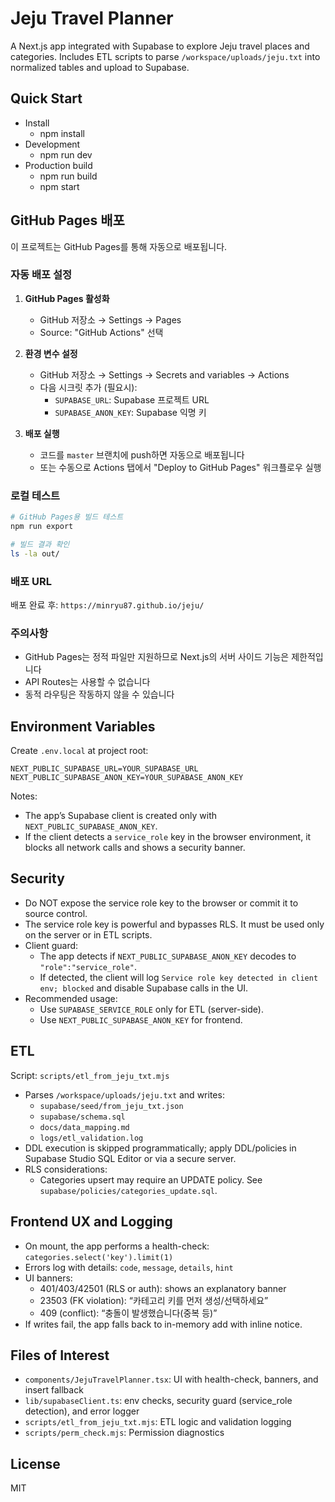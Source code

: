 # Jeju Travel Planner

A Next.js app integrated with Supabase to explore Jeju travel places and categories. Includes ETL scripts to parse `/workspace/uploads/jeju.txt` into normalized tables and upload to Supabase.

## Quick Start

- Install
  - npm install
- Development
  - npm run dev
- Production build
  - npm run build
  - npm start

## GitHub Pages 배포

이 프로젝트는 GitHub Pages를 통해 자동으로 배포됩니다.

### 자동 배포 설정

1. **GitHub Pages 활성화**
   - GitHub 저장소 → Settings → Pages
   - Source: "GitHub Actions" 선택

2. **환경 변수 설정**
   - GitHub 저장소 → Settings → Secrets and variables → Actions
   - 다음 시크릿 추가 (필요시):
     - `SUPABASE_URL`: Supabase 프로젝트 URL
     - `SUPABASE_ANON_KEY`: Supabase 익명 키

3. **배포 실행**
   - 코드를 `master` 브랜치에 push하면 자동으로 배포됩니다
   - 또는 수동으로 Actions 탭에서 "Deploy to GitHub Pages" 워크플로우 실행

### 로컬 테스트

```bash
# GitHub Pages용 빌드 테스트
npm run export

# 빌드 결과 확인
ls -la out/
```

### 배포 URL

배포 완료 후: `https://minryu87.github.io/jeju/`

### 주의사항

- GitHub Pages는 정적 파일만 지원하므로 Next.js의 서버 사이드 기능은 제한적입니다
- API Routes는 사용할 수 없습니다
- 동적 라우팅은 작동하지 않을 수 있습니다

## Environment Variables

Create `.env.local` at project root:

```
NEXT_PUBLIC_SUPABASE_URL=YOUR_SUPABASE_URL
NEXT_PUBLIC_SUPABASE_ANON_KEY=YOUR_SUPABASE_ANON_KEY
```

Notes:
- The app’s Supabase client is created only with `NEXT_PUBLIC_SUPABASE_ANON_KEY`.
- If the client detects a `service_role` key in the browser environment, it blocks all network calls and shows a security banner.

## Security

- Do NOT expose the service role key to the browser or commit it to source control.
- The service role key is powerful and bypasses RLS. It must be used only on the server or in ETL scripts.
- Client guard:
  - The app detects if `NEXT_PUBLIC_SUPABASE_ANON_KEY` decodes to `"role":"service_role"`.
  - If detected, the client will log `Service role key detected in client env; blocked` and disable Supabase calls in the UI.
- Recommended usage:
  - Use `SUPABASE_SERVICE_ROLE` only for ETL (server-side).
  - Use `NEXT_PUBLIC_SUPABASE_ANON_KEY` for frontend.

## ETL

Script: `scripts/etl_from_jeju_txt.mjs`

- Parses `/workspace/uploads/jeju.txt` and writes:
  - `supabase/seed/from_jeju_txt.json`
  - `supabase/schema.sql`
  - `docs/data_mapping.md`
  - `logs/etl_validation.log`
- DDL execution is skipped programmatically; apply DDL/policies in Supabase Studio SQL Editor or via a secure server.
- RLS considerations:
  - Categories upsert may require an UPDATE policy. See `supabase/policies/categories_update.sql`.

## Frontend UX and Logging

- On mount, the app performs a health-check: `categories.select('key').limit(1)`
- Errors log with details: `code`, `message`, `details`, `hint`
- UI banners:
  - 401/403/42501 (RLS or auth): shows an explanatory banner
  - 23503 (FK violation): “카테고리 키를 먼저 생성/선택하세요”
  - 409 (conflict): “충돌이 발생했습니다(중복 등)”
- If writes fail, the app falls back to in-memory add with inline notice.

## Files of Interest

- `components/JejuTravelPlanner.tsx`: UI with health-check, banners, and insert fallback
- `lib/supabaseClient.ts`: env checks, security guard (service_role detection), and error logger
- `scripts/etl_from_jeju_txt.mjs`: ETL logic and validation logging
- `scripts/perm_check.mjs`: Permission diagnostics

## License

MIT